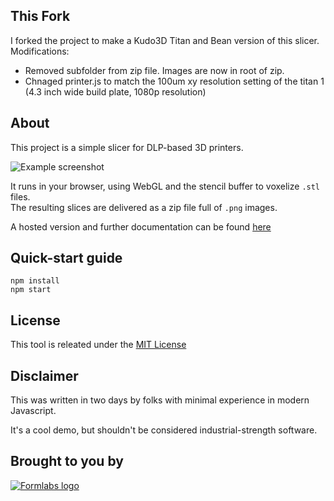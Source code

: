 ## This Fork
I forked the project to make a Kudo3D Titan and Bean version of this slicer. 
Modifications:
* Removed subfolder from zip file. Images are now in root of zip. 
* Chnaged printer.js to match the 100um xy resolution setting of the titan 1 (4.3 inch wide build plate, 1080p resolution) 

## About
This project is a simple slicer for DLP-based 3D printers.

![Example screenshot](https://github.com/Formlabs/hackathon-slicer/blob/master/example.png)

It runs in your browser, using WebGL and the stencil buffer to voxelize `.stl` files.  
The resulting slices are delivered as a zip file full of `.png` images.

A hosted version and further documentation can be found
[here](http://mattkeeter.com/projects/dlp)

## Quick-start guide
```
npm install
npm start
```

## License
This tool is releated under the [MIT License](https://github.com/Formlabs/hackathon-slicer/blob/master/COPYING.md)

## Disclaimer
This was written in two days by folks with minimal experience in modern Javascript.

It's a cool demo, but shouldn't be considered industrial-strength software.

## Brought to you by
[![Formlabs logo](https://github.com/Formlabs/hackathon-slicer/blob/master/logo.png)](http://formlabs.com/)
